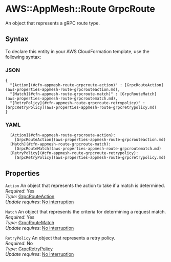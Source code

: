 # AWS::AppMesh::Route GrpcRoute<a name="aws-properties-appmesh-route-grpcroute"></a>

An object that represents a gRPC route type\.

## Syntax<a name="aws-properties-appmesh-route-grpcroute-syntax"></a>

To declare this entity in your AWS CloudFormation template, use the following syntax:

### JSON<a name="aws-properties-appmesh-route-grpcroute-syntax.json"></a>

```
{
  "[Action](#cfn-appmesh-route-grpcroute-action)" : [GrpcRouteAction](aws-properties-appmesh-route-grpcrouteaction.md),
  "[Match](#cfn-appmesh-route-grpcroute-match)" : [GrpcRouteMatch](aws-properties-appmesh-route-grpcroutematch.md),
  "[RetryPolicy](#cfn-appmesh-route-grpcroute-retrypolicy)" : [GrpcRetryPolicy](aws-properties-appmesh-route-grpcretrypolicy.md)
}
```

### YAML<a name="aws-properties-appmesh-route-grpcroute-syntax.yaml"></a>

```
  [Action](#cfn-appmesh-route-grpcroute-action): 
    [GrpcRouteAction](aws-properties-appmesh-route-grpcrouteaction.md)
  [Match](#cfn-appmesh-route-grpcroute-match): 
    [GrpcRouteMatch](aws-properties-appmesh-route-grpcroutematch.md)
  [RetryPolicy](#cfn-appmesh-route-grpcroute-retrypolicy): 
    [GrpcRetryPolicy](aws-properties-appmesh-route-grpcretrypolicy.md)
```

## Properties<a name="aws-properties-appmesh-route-grpcroute-properties"></a>

`Action`  <a name="cfn-appmesh-route-grpcroute-action"></a>
An object that represents the action to take if a match is determined\.  
*Required*: Yes  
*Type*: [GrpcRouteAction](aws-properties-appmesh-route-grpcrouteaction.md)  
*Update requires*: [No interruption](https://docs.aws.amazon.com/AWSCloudFormation/latest/UserGuide/using-cfn-updating-stacks-update-behaviors.html#update-no-interrupt)

`Match`  <a name="cfn-appmesh-route-grpcroute-match"></a>
An object that represents the criteria for determining a request match\.  
*Required*: Yes  
*Type*: [GrpcRouteMatch](aws-properties-appmesh-route-grpcroutematch.md)  
*Update requires*: [No interruption](https://docs.aws.amazon.com/AWSCloudFormation/latest/UserGuide/using-cfn-updating-stacks-update-behaviors.html#update-no-interrupt)

`RetryPolicy`  <a name="cfn-appmesh-route-grpcroute-retrypolicy"></a>
An object that represents a retry policy\.  
*Required*: No  
*Type*: [GrpcRetryPolicy](aws-properties-appmesh-route-grpcretrypolicy.md)  
*Update requires*: [No interruption](https://docs.aws.amazon.com/AWSCloudFormation/latest/UserGuide/using-cfn-updating-stacks-update-behaviors.html#update-no-interrupt)